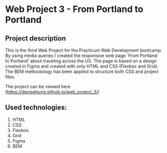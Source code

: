 # Web Project 3 - From Portland to Portland

## Project description

This is the third Web Project for the Practicum Web Development bootcamp. By using media queries I created the responsive web page 'From Portland to Portland' about traveling across the US. The page is based on a design created in Figma and created with only HTML and CSS (Flexbox and Grid). The BEM methodology has been applied to structure both CSS and project files.

The project can be viewed here (https://denisehung.github.io/web_project_3/)

## Used technologies:

1. HTML
2. CSS
3. Flexbox
4. Grid
5. Figma
6. BEM
